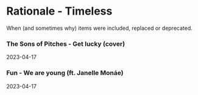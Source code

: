 # Rationale - Timeless

When (and sometimes why) items were included, replaced or deprecated.

### The Sons of Pitches - Get lucky (cover)

2023-04-17

### Fun - We are young (ft. Janelle Monáe)

2023-04-17